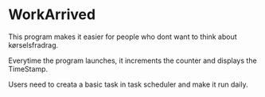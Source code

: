 # WorkArrived


This program makes it easier for people who dont want to think about kørselsfradrag.

Everytime the program launches, it increments the counter and displays the TimeStamp.

Users need to creata a basic task in task scheduler and make it run daily.
